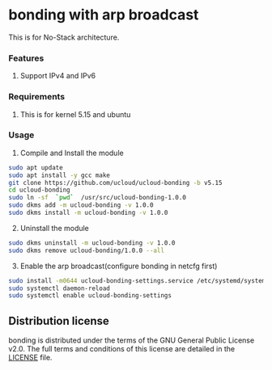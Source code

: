 # bonding with arp broadcast

This is for No-Stack architecture.

### Features

1. Support IPv4 and IPv6

### Requirements

1. This is for kernel 5.15 and ubuntu

### Usage

1. Compile and Install the module

```bash
sudo apt update
sudo apt install -y gcc make
git clone https://github.com/ucloud/ucloud-bonding -b v5.15
cd ucloud-bonding
sudo ln -sf  `pwd`  /usr/src/ucloud-bonding-1.0.0
sudo dkms add -m ucloud-bonding -v 1.0.0
sudo dkms install -m ucloud-bonding -v 1.0.0
```


2. Uninstall the module

```bash
sudo dkms uninstall -m ucloud-bonding -v 1.0.0
sudo dkms remove ucloud-bonding/1.0.0 --all
```


3. Enable the arp broadcast(configure bonding in netcfg first)

```bash
sudo install -m0644 ucloud-bonding-settings.service /etc/systemd/system/
sudo systemctl daemon-reload
sudo systemctl enable ucloud-bonding-settings
```

## Distribution license

bonding is distributed under the terms of the GNU General Public License v2.0. The full terms and conditions of this license are detailed in the [LICENSE](LICENSE) file.
